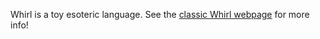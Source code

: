 Whirl is a toy esoteric language. See the [classic Whirl webpage](http://bigzaphod.github.com/Whirl/) for more info!
